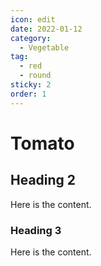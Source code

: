 ```yaml
---
icon: edit
date: 2022-01-12
category:
  - Vegetable
tag:
  - red
  - round
sticky: 2
order: 1
---
```


# Tomato

## Heading 2

Here is the content.

### Heading 3

Here is the content.
